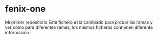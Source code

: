 # fenix-one
Mi primer repositorio
Este fichero esta cambiado para probar las ramas y ver cómo para diferentes ramas, los mismos ficheros contienen diferente información.
